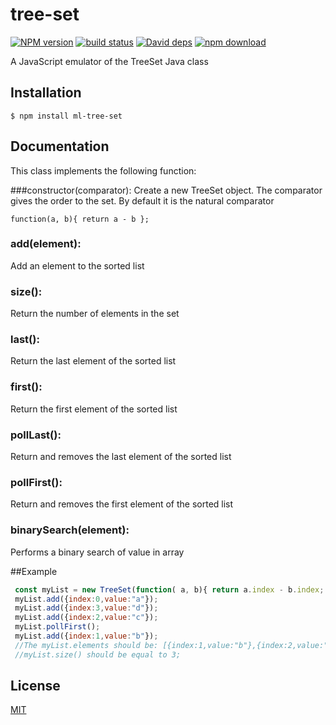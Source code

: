 # tree-set

  [![NPM version][npm-image]][npm-url]
  [![build status][travis-image]][travis-url]
  [![David deps][david-image]][david-url]
  [![npm download][download-image]][download-url]
  
A JavaScript emulator of the TreeSet Java class

## Installation

```
$ npm install ml-tree-set
```

## Documentation

This class implements the following function:

###constructor(comparator): 
Create a new TreeSet object. The comparator gives the order to the set. By default it is the natural comparator

```
function(a, b){ return a - b };
```

### add(element): 

Add an element to the sorted list

### size(): 

Return the number of elements in the set

### last(): 

Return the last element of the sorted list

### first(): 

Return the first element of the sorted list

### pollLast(): 

Return and removes the last element of the sorted list

### pollFirst(): 

Return and removes the first element of the sorted list

### binarySearch(element): 

Performs a binary search of value in array

##Example

```js
 const myList = new TreeSet(function( a, b){ return a.index - b.index; });
 myList.add({index:0,value:"a"});
 myList.add({index:3,value:"d"});
 myList.add({index:2,value:"c"});
 myList.pollFirst();
 myList.add({index:1,value:"b"});
 //The myList.elements should be: [{index:1,value:"b"},{index:2,value:"c"},{index:3,value:"d"}]);
 //myList.size() should be equal to 3;
```


## License

[MIT](./LICENSE)

[npm-image]: https://img.shields.io/npm/v/ml-tree-set.svg?style=flat-square
[npm-url]: https://npmjs.org/package/ml-tree-set
[travis-image]: https://img.shields.io/travis/mljs/tree-set/master.svg?style=flat-square
[travis-url]: https://travis-ci.org/mljs/tree-set
[david-image]: https://img.shields.io/david/mljs/tree-set.svg?style=flat-square
[david-url]: https://david-dm.org/mljs/tree-set
[download-image]: https://img.shields.io/npm/dm/ml-tree-set.svg?style=flat-square
[download-url]: https://npmjs.org/package/ml-tree-set
